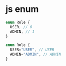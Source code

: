 # js enum

```js
enum Role {
  USER, // 0
  ADMIN, // 1
}

enum Role {
  USER="USER", // USER
  ADMIN="ADMIN", // ADMIN
}
```
